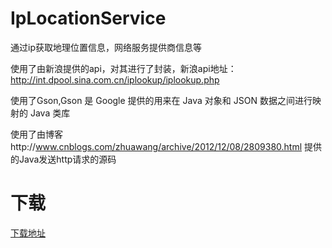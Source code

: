 # IpLocationService
通过ip获取地理位置信息，网络服务提供商信息等

使用了由新浪提供的api，对其进行了封装，新浪api地址：http://int.dpool.sina.com.cn/iplookup/iplookup.php 

使用了Gson,Gson 是 Google 提供的用来在 Java 对象和 JSON 数据之间进行映射的 Java 类库 

使用了由博客http://www.cnblogs.com/zhuawang/archive/2012/12/08/2809380.html   提供的Java发送http请求的源码

# 下载
[下载地址](https://github.com/imu-hupeng/IpLocationService/releases)
